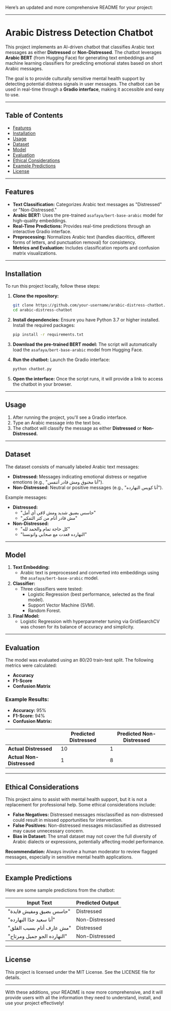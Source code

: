 Here’s an updated and more comprehensive README for your project:

---

# Arabic Distress Detection Chatbot

This project implements an AI-driven chatbot that classifies Arabic text messages as either **Distressed** or **Non-Distressed**. The chatbot leverages **Arabic BERT** (from Hugging Face) for generating text embeddings and machine learning classifiers for predicting emotional states based on short Arabic messages.

The goal is to provide culturally sensitive mental health support by detecting potential distress signals in user messages. The chatbot can be used in real-time through a **Gradio interface**, making it accessible and easy to use.

---

## Table of Contents
- [Features](#features)
- [Installation](#installation)
- [Usage](#usage)
- [Dataset](#dataset)
- [Model](#model)
- [Evaluation](#evaluation)
- [Ethical Considerations](#ethical-considerations)
- [Example Predictions](#example-predictions)
- [License](#license)

---

## Features
- **Text Classification:** Categorizes Arabic text messages as "Distressed" or "Non-Distressed."
- **Arabic BERT:** Uses the pre-trained `asafaya/bert-base-arabic` model for high-quality embeddings.
- **Real-Time Predictions:** Provides real-time predictions through an interactive Gradio interface.
- **Preprocessing:** Normalizes Arabic text (handles diacritics, different forms of letters, and punctuation removal) for consistency.
- **Metrics and Evaluation:** Includes classification reports and confusion matrix visualizations.

---

## Installation
To run this project locally, follow these steps:

1. **Clone the repository:**
   ```bash
   git clone https://github.com/your-username/arabic-distress-chatbot.git
   cd arabic-distress-chatbot
   ```

2. **Install dependencies:**
   Ensure you have Python 3.7 or higher installed. Install the required packages:
   ```bash
   pip install -r requirements.txt
   ```

3. **Download the pre-trained BERT model:**
   The script will automatically load the `asafaya/bert-base-arabic` model from Hugging Face.

4. **Run the chatbot:**
   Launch the Gradio interface:
   ```bash
   python chatbot.py
   ```

5. **Open the interface:**
   Once the script runs, it will provide a link to access the chatbot in your browser.

---

## Usage
1. After running the project, you'll see a Gradio interface.
2. Type an Arabic message into the text box.
3. The chatbot will classify the message as either **Distressed** or **Non-Distressed.**

---

## Dataset
The dataset consists of manually labeled Arabic text messages:
- **Distressed:** Messages indicating emotional distress or negative emotions (e.g., "أنا مخنوق ومش قادر أتنفس").
- **Non-Distressed:** Neutral or positive messages (e.g., "أنا كويس النهارده").

Example messages:
- **Distressed:** 
  - "حاسس بضيق شديد ومش لاقي أي أمل"
  - "مش قادر أنام من كتر التفكير"
- **Non-Distressed:**
  - "كل حاجة تمام والحمد لله"
  - "النهارده قعدت مع صحابي واتونسنا"

---

## Model
1. **Text Embedding:**
   - Arabic text is preprocessed and converted into embeddings using the `asafaya/bert-base-arabic` model.
2. **Classifier:**
   - Three classifiers were tested:
     - Logistic Regression (best performance, selected as the final model).
     - Support Vector Machine (SVM).
     - Random Forest.
3. **Final Model:**
   - Logistic Regression with hyperparameter tuning via GridSearchCV was chosen for its balance of accuracy and simplicity.

---

## Evaluation
The model was evaluated using an 80/20 train-test split. The following metrics were calculated:
- **Accuracy**
- **F1-Score**
- **Confusion Matrix**

### Example Results:
- **Accuracy:** 95%
- **F1-Score:** 94%
- **Confusion Matrix:**

|                | Predicted Distressed | Predicted Non-Distressed |
|----------------|-----------------------|--------------------------|
| **Actual Distressed**   | 10                    | 1                        |
| **Actual Non-Distressed** | 1                     | 8                        |

---

## Ethical Considerations
This project aims to assist with mental health support, but it is not a replacement for professional help. Some ethical considerations include:
- **False Negatives:** Distressed messages misclassified as non-distressed could result in missed opportunities for intervention.
- **False Positives:** Non-distressed messages misclassified as distressed may cause unnecessary concern.
- **Bias in Dataset:** The small dataset may not cover the full diversity of Arabic dialects or expressions, potentially affecting model performance.

**Recommendation:** Always involve a human moderator to review flagged messages, especially in sensitive mental health applications.

---

## Example Predictions
Here are some sample predictions from the chatbot:

| Input Text                                      | Predicted Output      |
|------------------------------------------------|-----------------------|
| "حاسس بضيق ومفيش فايدة"                         | Distressed            |
| "أنا سعيد جدًا النهارده"                        | Non-Distressed        |
| "مش عارف أنام بسبب القلق"                       | Distressed            |
| "النهارده الجو جميل ومرتاح"                    | Non-Distressed        |

---

## License
This project is licensed under the MIT License. See the LICENSE file for details.

---

With these additions, your README is now more comprehensive, and it will provide users with all the information they need to understand, install, and use your project effectively!
